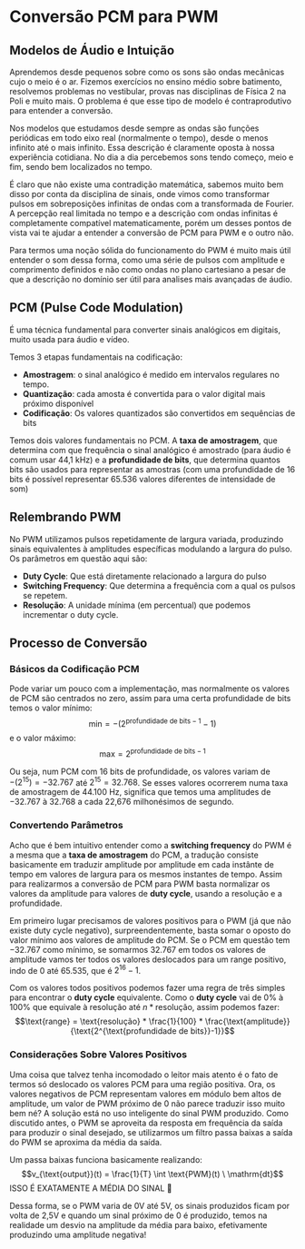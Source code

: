# Conversão PCM para PWM

## Modelos de Áudio e Intuição
Aprendemos desde pequenos sobre como os sons são ondas mecânicas cujo o meio é o ar. Fizemos exercícios no ensino médio sobre batimento, resolvemos problemas no vestibular, provas nas disciplinas de Física 2 na Poli e muito mais. O problema é que esse tipo de modelo é contraprodutivo para entender a conversão.

Nos modelos que estudamos desde sempre as ondas são funções periódicas em todo eixo real (normalmente o tempo), desde o menos infinito até o mais infinito. Essa descrição é claramente oposta à nossa experiência cotidiana. No dia a dia percebemos sons tendo começo, meio e fim, sendo bem localizados no tempo. 

É claro que não existe uma contradição matemática, sabemos muito bem disso por conta da disciplina de sinais, onde vimos como transformar pulsos em sobreposições infinitas de ondas com a transformada de Fourier. A percepção real limitada no tempo e a descrição com ondas infinitas é completamente compatível matematicamente, porém um desses pontos de vista vai te ajudar a entender a conversão de PCM para PWM e o outro não.

Para termos uma noção sólida do funcionamento do PWM é muito mais útil entender o som dessa forma, como uma série de pulsos com amplitude e comprimento definidos e não como ondas no plano cartesiano a pesar de que a descrição no domínio ser útil para analises mais avançadas de áudio.

## PCM (Pulse Code Modulation)
É uma técnica fundamental para converter sinais analógicos em digitais, muito usada para áudio e vídeo.

Temos 3 etapas fundamentais na codificação:
- **Amostragem**: o sinal analógico é medido em intervalos regulares no tempo.
- **Quantização**: cada amosta é convertida para o valor digital mais próximo disponível
- **Codificação**: Os valores quantizados são convertidos em sequências de bits 

Temos dois valores fundamentais no PCM. A **taxa de amostragem**, que determina com que frequência o sinal analógico é amostrado (para áudio é comum usar 44,1 kHz) e a **profundidade de bits**, que determina quantos bits são usados para representar as amostras (com uma profundidade de 16 bits é possível representar 65.536 valores diferentes de intensidade de som)

## Relembrando PWM
No PWM utilizamos pulsos repetidamente de largura variada, produzindo sinais equivalentes à amplitudes específicas modulando a largura do pulso. Os parâmetros em questão aqui são:
- **Duty Cycle**: Que está diretamente relacionado a largura do pulso
- **Switching Frequency**: Que determina a frequência com a qual os pulsos se repetem.
- **Resolução**: A unidade mínima (em percentual) que podemos incrementar o duty cycle.

## Processo de Conversão

### Básicos da Codificação PCM
Pode variar um pouco com a implementação, mas normalmente os valores de PCM são centrados no zero, assim para uma certa profundidade de bits temos o valor mínimo:
$$\text{min} = -(2^{\text{profundidade de bits} -1} -1)$$
e o valor máximo:
$$\text{max} = 2^{\text{profundidade de bits} -1}$$

Ou seja, num PCM com 16 bits de profundidade, os valores variam de $-(2^{15}) = -32.767$ até $2^{15} = 32.768$. Se esses valores ocorrerem numa taxa de amostragem de 44.100 Hz, significa que temos uma amplitudes de $-32.767$ à $32.768$ a cada 22,676 milhonésimos de segundo.

### Convertendo Parâmetros
Acho que é bem intuitivo entender como a **switching frequency** do PWM é a mesma que a **taxa de amostragem** do PCM, a tradução consiste basicamente em traduzir amplitude por amplitude em cada instânte de tempo em valores de largura para os mesmos instantes de tempo. Assim para realizarmos a conversão de PCM para PWM basta normalizar os valores da amplitude para valores de **duty cycle**, usando a resolução e a profundidade.

Em primeiro lugar precisamos de valores positivos para o PWM (já que não existe duty cycle negativo), surpreendentemente, basta somar o oposto do valor mínimo aos valores de amplitude do PCM. Se o PCM em questão tem $-32.767$ como mínimo, se somarmos $32.767$ em todos os valores de amplitude vamos ter todos os valores deslocados para um range positivo, indo de $0$ até $65.535$, que é $2^{16}-1$.

Com os valores todos positivos podemos fazer uma regra de três simples para encontrar o **duty cycle** equivalente. Como o **duty cycle** vai de 0% à 100% que equivale à $\text{resolução}$ até $n*\text{resolução}$, assim podemos fazer:
$$\text{range} = \text{resolução} * \frac{1}{100} * \frac{\text{amplitude}}{\text{2^{\text{profundidade de bits}}-1}}$$  

### Considerações Sobre Valores Positivos
Uma coisa que talvez tenha incomodado o leitor mais atento é o fato de termos só deslocado os valores PCM para uma região positiva. Ora, os valores negativos de PCM representam valores em módulo bem altos de amplitude, um valor de PWM próximo de 0 não parece traduzir isso muito bem né? A solução está no uso inteligente do sinal PWM produzido. Como discutido antes, o PWM se aproveita da resposta em frequência da saída para produzir o sinal desejado, se utilizarmos um filtro passa baixas a saída do PWM se aproxima da média da saída. 

Um passa baixas funciona basicamente realizando:
$$v_{\text{output}}(t) = \frac{1}{T} \int \text{PWM}(t) \ \mathrm{dt}$$
ISSO É EXATAMENTE A MÉDIA DO SINAL 🤪

Dessa forma, se o PWM varia de 0V até 5V, os sinais produzidos ficam por volta de 2,5V e quando um sinal próximo de 0 é produzido, temos na realidade um desvio na amplitude da média para baixo, efetivamente produzindo uma amplitude negativa!

